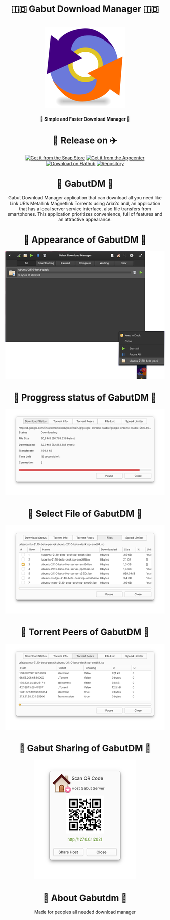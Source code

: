<h1 align="center">🇮🇩 Gabut Download Manager 🇮🇩</h1>
<h1 align="center">
    <img src="data/icons/128/com.github.gabutakut.gabutdm.svg" alt="Gabut Download Manager">
</h1>
<h4 align="center">🌟 Simple and Faster Download Manager 💫</h4>
<h1 align="center">🚀 Release on ✈️</h1>
<p align="center">
    <a href="https://snapcraft.io/gabutdm"><img
            alt="Get it from the Snap Store" src="https://snapcraft.io/static/images/badges/en/snap-store-black.svg" /></a>
    <a href="https://appcenter.elementary.io/com.github.gabutakut.gabutdm"><img
            src="https://appcenter.elementary.io/badge.svg" alt="Get it from the Appcenter"></a>
    <a href="https://flathub.org/apps/details/com.github.gabutakut.gabutdm"><img
            src="https://flathub.org/assets/badges/flathub-badge-en.svg" width="160" alt="Download on Flathub"></a>
    <a href="https://launchpad.net/~torik-habib/+archive/ubuntu/gabutdm"><img
            src="https://launchpad.net/@@/launchpad-logo-and-name.png" alt="Repository"></a>
</p>



<h1 align="center">🤖 GabutDM 🤖</h1>
<p align="center">
Gabut Download Manager application that can download all you need like Link URIs Metallink Magnetlink Torrents using Aria2c and,
an application that has a local server service interface. also file transfers from smartphones.
This application prioritizes convenience, full of features and an attractive appearance.
</p>

<h1 align="center">🤩 Appearance of GabutDM 🙈</h1>
<p align="center">
    <img src="Screenshot0.png" alt="Home">
</p>
<h1 align="center">🚅 Proggress status of GabutDM 🙈</h1>
<p align="center">
    <img src="Screenshot1.png" alt="Home">
</p>
<h1 align="center">🧩 Select File of GabutDM 🙈</h1>
<p align="center">
    <img src="Screenshot2.png" alt="Home">
</p>
<h1 align="center">👦 Torrent Peers of GabutDM 🙈</h1>
<p align="center">
    <img src="Screenshot3.png" alt="Home">
<h1 align="center">🏡 Gabut Sharing of GabutDM 🙈</h1>
<p align="center">
    <img src="Screenshot4.png" alt="Home">
</p>
<h1 align="center">🧚 About Gabutdm 🧞</h1>
<p align="center">
Made for peoples all needed download manager
</p>
